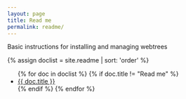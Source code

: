 ```yaml
---
layout: page
title: Read me
permalink: readme/
---
```


Basic instructions for installing and managing webtrees

{% assign doclist = site.readme | sort: 'order' %}
<ul>
    {% for doc in doclist %}
        {% if doc.title != "Read me" %}
            <li><a href="{{ doc.url }}">{{ doc.title }}</a></li>
        {% endif %}
    {% endfor %}
</ul>
